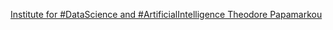 [Institute for #DataScience and #ArtificialIntelligence   Theodore Papamarkou](https://qi.tc/qi/118161)